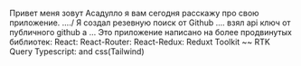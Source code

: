 Привет меня зовут Асадулло я вам сегодня расскажу про свою приложение. 
..../
Я создал резевную поиск от Github 
....
взял api ключ от публичного github а
...
 Это приложение написано на более продвинутых библиотек:
                React: 
                React-Router: 
                React-Redux:
                    Reduxt Toolkit ~~ RTK Query
                Typescript:
                and css(Tailwind)

